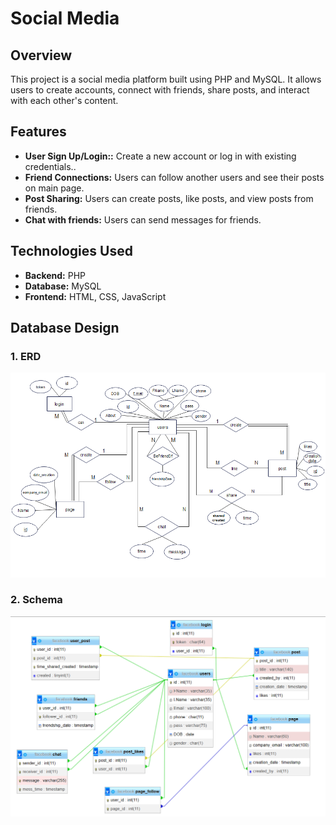 # Social Media

## Overview

This project is a social media platform built using PHP and MySQL. It allows users to create accounts, connect with friends, share posts, and interact with each other's content.

## Features

- **User Sign Up/Login::** Create a new account or log in with existing credentials..
- **Friend Connections:** Users can follow another users and see their posts on main page.
- **Post Sharing:** Users can create posts, like posts, and view posts from friends.
- **Chat with friends:** Users can send messages for friends.

## Technologies Used

- **Backend:** PHP
- **Database:** MySQL
- **Frontend:** HTML, CSS, JavaScript

## Database Design

### 1. **ERD**

![ERD](Design/ERD.png)

### 2. **Schema**

![Schema](Design/Schema.png)


